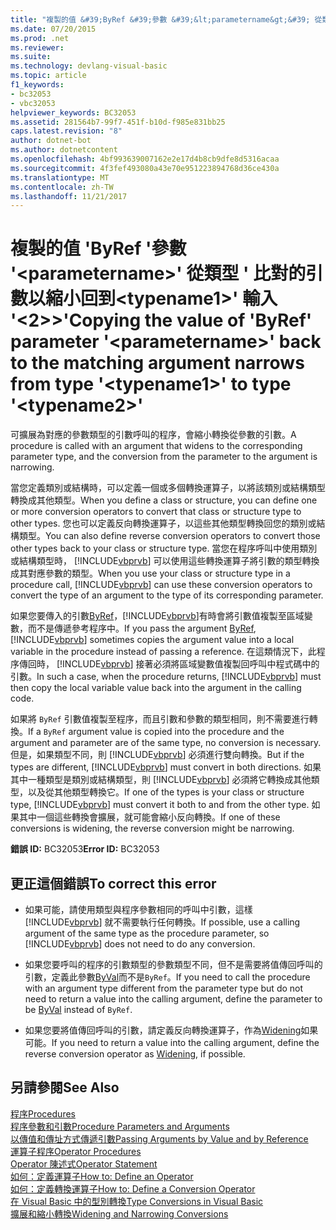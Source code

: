 ```yaml
---
title: "複製的值 &#39;ByRef &#39;參數 &#39;&lt;parametername&gt;&#39; 從類型 &#39; 比對的引數以縮小回到&lt;typename1&gt;&#39; 輸入 &#39;&lt;2>&gt;&#39;"
ms.date: 07/20/2015
ms.prod: .net
ms.reviewer: 
ms.suite: 
ms.technology: devlang-visual-basic
ms.topic: article
f1_keywords:
- bc32053
- vbc32053
helpviewer_keywords: BC32053
ms.assetid: 281564b7-99f7-451f-b10d-f985e831bb25
caps.latest.revision: "8"
author: dotnet-bot
ms.author: dotnetcontent
ms.openlocfilehash: 4bf993639007162e2e17d4b8cb9dfe8d5316acaa
ms.sourcegitcommit: 4f3fef493080a43e70e951223894768d36ce430a
ms.translationtype: MT
ms.contentlocale: zh-TW
ms.lasthandoff: 11/21/2017
---
```

# <a name="copying-the-value-of-39byref39-parameter-39ltparameternamegt39-back-to-the-matching-argument-narrows-from-type-39lttypename1gt39-to-type-39lttypename2gt39"></a><span data-ttu-id="32df5-102">複製的值 &#39;ByRef &#39;參數 &#39;&lt;parametername&gt;&#39; 從類型 &#39; 比對的引數以縮小回到&lt;typename1&gt;&#39; 輸入 &#39;&lt;2>&gt;&#39;</span><span class="sxs-lookup"><span data-stu-id="32df5-102">Copying the value of &#39;ByRef&#39; parameter &#39;&lt;parametername&gt;&#39; back to the matching argument narrows from type &#39;&lt;typename1&gt;&#39; to type &#39;&lt;typename2&gt;&#39;</span></span>
<span data-ttu-id="32df5-103">可擴展為對應的參數類型的引數呼叫的程序，會縮小轉換從參數的引數。</span><span class="sxs-lookup"><span data-stu-id="32df5-103">A procedure is called with an argument that widens to the corresponding parameter type, and the conversion from the parameter to the argument is narrowing.</span></span>  
  
 <span data-ttu-id="32df5-104">當您定義類別或結構時，可以定義一個或多個轉換運算子，以將該類別或結構類型轉換成其他類型。</span><span class="sxs-lookup"><span data-stu-id="32df5-104">When you define a class or structure, you can define one or more conversion operators to convert that class or structure type to other types.</span></span> <span data-ttu-id="32df5-105">您也可以定義反向轉換運算子，以這些其他類型轉換回您的類別或結構類型。</span><span class="sxs-lookup"><span data-stu-id="32df5-105">You can also define reverse conversion operators to convert those other types back to your class or structure type.</span></span> <span data-ttu-id="32df5-106">當您在程序呼叫中使用類別或結構類型時， [!INCLUDE[vbprvb](~/includes/vbprvb-md.md)] 可以使用這些轉換運算子將引數的類型轉換成其對應參數的類型。</span><span class="sxs-lookup"><span data-stu-id="32df5-106">When you use your class or structure type in a procedure call, [!INCLUDE[vbprvb](~/includes/vbprvb-md.md)] can use these conversion operators to convert the type of an argument to the type of its corresponding parameter.</span></span>  
  
 <span data-ttu-id="32df5-107">如果您要傳入的引數[ByRef](../../../visual-basic/language-reference/modifiers/byref.md)，[!INCLUDE[vbprvb](~/includes/vbprvb-md.md)]有時會將引數值複製至區域變數，而不是傳遞參考程序中。</span><span class="sxs-lookup"><span data-stu-id="32df5-107">If you pass the argument [ByRef](../../../visual-basic/language-reference/modifiers/byref.md), [!INCLUDE[vbprvb](~/includes/vbprvb-md.md)] sometimes copies the argument value into a local variable in the procedure instead of passing a reference.</span></span> <span data-ttu-id="32df5-108">在這類情況下，此程序傳回時， [!INCLUDE[vbprvb](~/includes/vbprvb-md.md)] 接著必須將區域變數值複製回呼叫中程式碼中的引數。</span><span class="sxs-lookup"><span data-stu-id="32df5-108">In such a case, when the procedure returns, [!INCLUDE[vbprvb](~/includes/vbprvb-md.md)] must then copy the local variable value back into the argument in the calling code.</span></span>  
  
 <span data-ttu-id="32df5-109">如果將 `ByRef` 引數值複製至程序，而且引數和參數的類型相同，則不需要進行轉換。</span><span class="sxs-lookup"><span data-stu-id="32df5-109">If a `ByRef` argument value is copied into the procedure and the argument and parameter are of the same type, no conversion is necessary.</span></span> <span data-ttu-id="32df5-110">但是，如果類型不同，則 [!INCLUDE[vbprvb](~/includes/vbprvb-md.md)] 必須進行雙向轉換。</span><span class="sxs-lookup"><span data-stu-id="32df5-110">But if the types are different, [!INCLUDE[vbprvb](~/includes/vbprvb-md.md)] must convert in both directions.</span></span> <span data-ttu-id="32df5-111">如果其中一種類型是類別或結構類型，則 [!INCLUDE[vbprvb](~/includes/vbprvb-md.md)] 必須將它轉換成其他類型，以及從其他類型轉換它。</span><span class="sxs-lookup"><span data-stu-id="32df5-111">If one of the types is your class or structure type, [!INCLUDE[vbprvb](~/includes/vbprvb-md.md)] must convert it both to and from the other type.</span></span> <span data-ttu-id="32df5-112">如果其中一個這些轉換會擴展，就可能會縮小反向轉換。</span><span class="sxs-lookup"><span data-stu-id="32df5-112">If one of these conversions is widening, the reverse conversion might be narrowing.</span></span>  
  
 <span data-ttu-id="32df5-113">**錯誤 ID:** BC32053</span><span class="sxs-lookup"><span data-stu-id="32df5-113">**Error ID:** BC32053</span></span>  
  
## <a name="to-correct-this-error"></a><span data-ttu-id="32df5-114">更正這個錯誤</span><span class="sxs-lookup"><span data-stu-id="32df5-114">To correct this error</span></span>  
  
-   <span data-ttu-id="32df5-115">如果可能，請使用類型與程序參數相同的呼叫中引數，這樣 [!INCLUDE[vbprvb](~/includes/vbprvb-md.md)] 就不需要執行任何轉換。</span><span class="sxs-lookup"><span data-stu-id="32df5-115">If possible, use a calling argument of the same type as the procedure parameter, so [!INCLUDE[vbprvb](~/includes/vbprvb-md.md)] does not need to do any conversion.</span></span>  
  
-   <span data-ttu-id="32df5-116">如果您要呼叫的程序的引數類型的參數類型不同，但不是需要將值傳回呼叫的引數，定義此參數[ByVal](../../../visual-basic/language-reference/modifiers/byval.md)而不是`ByRef`。</span><span class="sxs-lookup"><span data-stu-id="32df5-116">If you need to call the procedure with an argument type different from the parameter type but do not need to return a value into the calling argument, define the parameter to be [ByVal](../../../visual-basic/language-reference/modifiers/byval.md) instead of `ByRef`.</span></span>  
  
-   <span data-ttu-id="32df5-117">如果您要將值傳回呼叫的引數，請定義反向轉換運算子，作為[Widening](../../../visual-basic/language-reference/modifiers/widening.md)如果可能。</span><span class="sxs-lookup"><span data-stu-id="32df5-117">If you need to return a value into the calling argument, define the reverse conversion operator as [Widening](../../../visual-basic/language-reference/modifiers/widening.md), if possible.</span></span>  
  
## <a name="see-also"></a><span data-ttu-id="32df5-118">另請參閱</span><span class="sxs-lookup"><span data-stu-id="32df5-118">See Also</span></span>  
 [<span data-ttu-id="32df5-119">程序</span><span class="sxs-lookup"><span data-stu-id="32df5-119">Procedures</span></span>](../../../visual-basic/programming-guide/language-features/procedures/index.md)  
 [<span data-ttu-id="32df5-120">程序參數和引數</span><span class="sxs-lookup"><span data-stu-id="32df5-120">Procedure Parameters and Arguments</span></span>](../../../visual-basic/programming-guide/language-features/procedures/procedure-parameters-and-arguments.md)  
 [<span data-ttu-id="32df5-121">以傳值和傳址方式傳遞引數</span><span class="sxs-lookup"><span data-stu-id="32df5-121">Passing Arguments by Value and by Reference</span></span>](../../../visual-basic/programming-guide/language-features/procedures/passing-arguments-by-value-and-by-reference.md)  
 [<span data-ttu-id="32df5-122">運算子程序</span><span class="sxs-lookup"><span data-stu-id="32df5-122">Operator Procedures</span></span>](../../../visual-basic/programming-guide/language-features/procedures/operator-procedures.md)  
 [<span data-ttu-id="32df5-123">Operator 陳述式</span><span class="sxs-lookup"><span data-stu-id="32df5-123">Operator Statement</span></span>](../../../visual-basic/language-reference/statements/operator-statement.md)  
 [<span data-ttu-id="32df5-124">如何：定義運算子</span><span class="sxs-lookup"><span data-stu-id="32df5-124">How to: Define an Operator</span></span>](../../../visual-basic/programming-guide/language-features/procedures/how-to-define-an-operator.md)  
 [<span data-ttu-id="32df5-125">如何：定義轉換運算子</span><span class="sxs-lookup"><span data-stu-id="32df5-125">How to: Define a Conversion Operator</span></span>](../../../visual-basic/programming-guide/language-features/procedures/how-to-define-a-conversion-operator.md)  
 [<span data-ttu-id="32df5-126">在 Visual Basic 中的型別轉換</span><span class="sxs-lookup"><span data-stu-id="32df5-126">Type Conversions in Visual Basic</span></span>](../../../visual-basic/programming-guide/language-features/data-types/type-conversions.md)  
 [<span data-ttu-id="32df5-127">擴展和縮小轉換</span><span class="sxs-lookup"><span data-stu-id="32df5-127">Widening and Narrowing Conversions</span></span>](../../../visual-basic/programming-guide/language-features/data-types/widening-and-narrowing-conversions.md)
